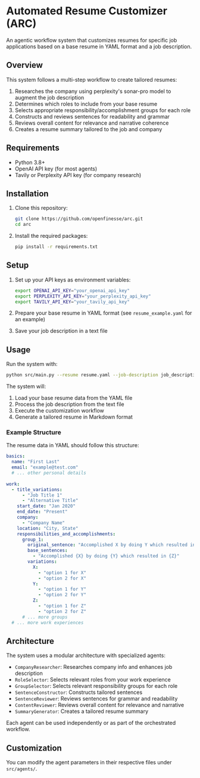 # Automated Resume Customizer (ARC)

An agentic workflow system that customizes resumes for specific job applications based on a base resume in YAML format and a job description.

## Overview

This system follows a multi-step workflow to create tailored resumes:

1. Researches the company using perplexity's sonar-pro model to augment the job description
2. Determines which roles to include from your base resume
3. Selects appropriate responsibility/accomplishment groups for each role
4. Constructs and reviews sentences for readability and grammar
5. Reviews overall content for relevance and narrative coherence
6. Creates a resume summary tailored to the job and company

## Requirements

- Python 3.8+
- OpenAI API key (for most agents)
- Tavily or Perplexity API key (for company research)

## Installation

1. Clone this repository:
   ```bash
   git clone https://github.com/openfinesse/arc.git
   cd arc
   ```

2. Install the required packages:
   ```bash
   pip install -r requirements.txt
   ```

## Setup

1. Set up your API keys as environment variables:
   ```bash
   export OPENAI_API_KEY="your_openai_api_key"
   export PERPLEXITY_API_KEY="your_perplexity_api_key"
   export TAVILY_API_KEY="your_tavily_api_key"
   ```

2. Prepare your base resume in YAML format (see `resume_example.yaml` for an example)

3. Save your job description in a text file

## Usage

Run the system with:

```bash
python src/main.py --resume resume.yaml --job-description job_description.txt --output customized_resume.md
```

The system will:
1. Load your base resume data from the YAML file
2. Process the job description from the text file
3. Execute the customization workflow
4. Generate a tailored resume in Markdown format

### Example Structure

The resume data in YAML should follow this structure:

```yaml
basics:
  name: "First Last"
  email: "example@test.com"
  # ... other personal details
  
work:
  - title_variations:
      - "Job Title 1"
      - "Alternative Title"
    start_date: "Jan 2020"
    end_date: "Present"
    company:
      - "Company Name"
    location: "City, State"
    responsibilities_and_accomplishments:
      group_1:
        original_sentence: "Accomplished X by doing Y which resulted in Z"
        base_sentences:
          - "Accomplished {X} by doing {Y} which resulted in {Z}"
        variations:
          X:
            - "option 1 for X" 
            - "option 2 for X"
          Y:
            - "option 1 for Y"
            - "option 2 for Y"
          Z:
            - "option 1 for Z"
            - "option 2 for Z"
      # ... more groups
  # ... more work experiences
```

## Architecture

The system uses a modular architecture with specialized agents:

- `CompanyResearcher`: Researches company info and enhances job description
- `RoleSelector`: Selects relevant roles from your work experience
- `GroupSelector`: Selects relevant responsibility groups for each role
- `SentenceConstructor`: Constructs tailored sentences
- `SentenceReviewer`: Reviews sentences for grammar and readability
- `ContentReviewer`: Reviews overall content for relevance and narrative
- `SummaryGenerator`: Creates a tailored resume summary

Each agent can be used independently or as part of the orchestrated workflow.

## Customization

You can modify the agent parameters in their respective files under `src/agents/`.